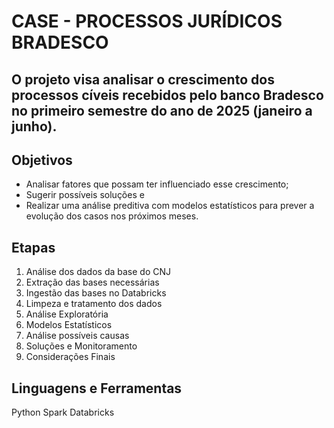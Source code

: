 # CASE - PROCESSOS JURÍDICOS BRADESCO

## O projeto visa analisar o crescimento dos processos cíveis recebidos pelo banco Bradesco no primeiro semestre do ano de 2025 (janeiro a junho). 

## Objetivos
* Analisar fatores que possam ter influenciado esse crescimento;
* Sugerir possíveis soluções e
* Realizar uma análise preditiva com modelos estatísticos para prever a evolução dos casos nos próximos meses.

## Etapas
1. Análise dos dados da base do CNJ
2. Extração das bases necessárias
3. Ingestão das bases no Databricks
4. Limpeza e tratamento dos dados
5. Análise Exploratória
6. Modelos Estatísticos
7. Análise possíveis causas
8. Soluções e Monitoramento
9. Considerações Finais


## Linguagens e Ferramentas
Python
Spark
Databricks



